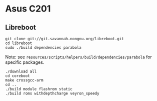 # Asus C201

## Libreboot

    git clone git://git.savannah.nongnu.org/libreboot.git
    cd libreboot
    sudo ./build dependencies parabola

Note: see `resources/scripts/helpers/build/dependencies/parabola` for specific
packages.

    ./download all
    cd coreboot
    make crossgcc-arm
    cd ..
    ./build module flashrom static
    ./build roms withdepthcharge veyron_speedy
